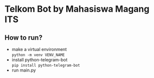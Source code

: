 # Telkom Bot by Mahasiswa Magang ITS

## How to run?
- make a virtual environment  
`python -m venv VENV_NAME`
- install python-telegram-bot  
`pip install python-telegram-bot`
- run main.py
